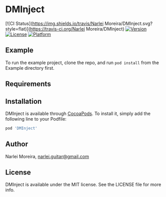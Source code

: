 # DMInject

[![CI Status](https://img.shields.io/travis/Narlei Moreira/DMInject.svg?style=flat)](https://travis-ci.org/Narlei Moreira/DMInject)
[![Version](https://img.shields.io/cocoapods/v/DMInject.svg?style=flat)](https://cocoapods.org/pods/DMInject)
[![License](https://img.shields.io/cocoapods/l/DMInject.svg?style=flat)](https://cocoapods.org/pods/DMInject)
[![Platform](https://img.shields.io/cocoapods/p/DMInject.svg?style=flat)](https://cocoapods.org/pods/DMInject)

## Example

To run the example project, clone the repo, and run `pod install` from the Example directory first.

## Requirements

## Installation

DMInject is available through [CocoaPods](https://cocoapods.org). To install
it, simply add the following line to your Podfile:

```ruby
pod 'DMInject'
```

## Author

Narlei Moreira, narlei.guitar@gmail.com

## License

DMInject is available under the MIT license. See the LICENSE file for more info.

